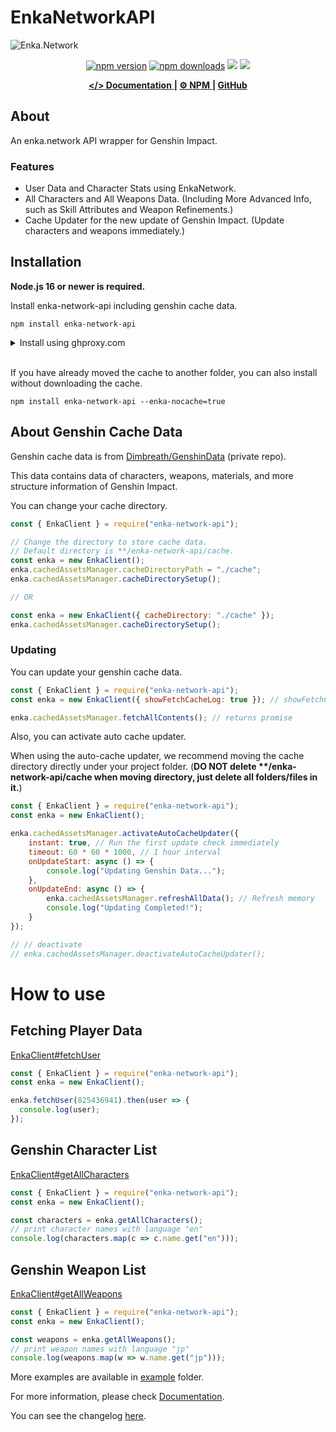 # EnkaNetworkAPI

![Enka.Network](https://github.com/yuko1101/enka-network-api/blob/main/docs/static/img/enka-splash.png?raw=true)

<div align="center">
	<p>
		<a href="https://www.npmjs.com/package/enka-network-api"><img src="https://img.shields.io/npm/v/enka-network-api.svg?maxAge=3600" alt="npm version" /></a>
		<a href="https://www.npmjs.com/package/enka-network-api"><img src="https://img.shields.io/npm/dt/enka-network-api.svg?maxAge=3600" alt="npm downloads" /></a>
		<a href="https://github.com/yuko1101/enka-network-api/actions/workflows/codeql.yml"><img src="https://github.com/yuko1101/enka-network-api/actions/workflows/codeql.yml/badge.svg"/></a>
    	<a href="https://github.com/yuko1101/enka-network-api/blob/main/LICENSE"><img src="https://img.shields.io/badge/License-MIT-yellow.svg"/></a>
	</p>
</div>

<div align="center">
    <a href="https://enka-network-api.vercel.app/docs/api/EnkaClient">
        <b>&lt;/&gt; Documentation</b>
    </a>
    <b> | </b>
    <a href="https://www.npmjs.com/package/enka-network-api">
        <b>⚙ NPM</b>
    </a>
    <b> | </b>
    <i class="fab fa-github"></i>
    <a href="https://github.com/yuko1101/enka-network-api">
        <b> GitHub</b>
    </a>
</div>

## About

An enka.network API wrapper for Genshin Impact.

### Features
- User Data and Character Stats using EnkaNetwork.
- All Characters and All Weapons Data. (Including More Advanced Info, such as Skill Attributes and Weapon Refinements.)
- Cache Updater for the new update of Genshin Impact. (Update characters and weapons immediately.)


## Installation

**Node.js 16 or newer is required.**

Install enka-network-api including genshin cache data.
```sh-session
npm install enka-network-api
```
<details>
    <summary>Install using ghproxy.com</summary>
    
    npm install enka-network-api --enka-ghproxy=true
</details>
<br/>

If you have already moved the cache to another folder, you can also install without downloading the cache.
```sh-session
npm install enka-network-api --enka-nocache=true
```

## About Genshin Cache Data
Genshin cache data is from [Dimbreath/GenshinData](https://github.com/Dimbreath/GenshinData) (private repo).

This data contains data of characters, weapons, materials, and more structure information of Genshin Impact.

You can change your cache directory.
```js
const { EnkaClient } = require("enka-network-api");

// Change the directory to store cache data.
// Default directory is **/enka-network-api/cache.
const enka = new EnkaClient();
enka.cachedAssetsManager.cacheDirectoryPath = "./cache";
enka.cachedAssetsManager.cacheDirectorySetup();

// OR

const enka = new EnkaClient({ cacheDirectory: "./cache" });
enka.cachedAssetsManager.cacheDirectorySetup();

```

### Updating

You can update your genshin cache data.
```js
const { EnkaClient } = require("enka-network-api");
const enka = new EnkaClient({ showFetchCacheLog: true }); // showFetchCacheLog is true by default

enka.cachedAssetsManager.fetchAllContents(); // returns promise
```


Also, you can activate auto cache updater.

When using the auto-cache updater, we recommend moving the cache directory directly under your project folder. (**DO NOT delete \*\*/enka-network-api/cache when moving directory, just delete all folders/files in it.**)

```js
const { EnkaClient } = require("enka-network-api");
const enka = new EnkaClient();

enka.cachedAssetsManager.activateAutoCacheUpdater({
    instant: true, // Run the first update check immediately
    timeout: 60 * 60 * 1000, // 1 hour interval
    onUpdateStart: async () => {
        console.log("Updating Genshin Data...");
    },
    onUpdateEnd: async () => {
        enka.cachedAssetsManager.refreshAllData(); // Refresh memory
        console.log("Updating Completed!");
    }
});

// // deactivate
// enka.cachedAssetsManager.deactivateAutoCacheUpdater();
```

# How to use

## Fetching Player Data 
[EnkaClient#fetchUser](https://enka-network-api.vercel.app/docs/api/EnkaClient#fetchUser)
```js
const { EnkaClient } = require("enka-network-api");
const enka = new EnkaClient();

enka.fetchUser(825436941).then(user => {
  console.log(user);
});
```

## Genshin Character List
[EnkaClient#getAllCharacters](https://enka-network-api.vercel.app/docs/api/EnkaClient#getAllCharacters)
```js
const { EnkaClient } = require("enka-network-api");
const enka = new EnkaClient();

const characters = enka.getAllCharacters();
// print character names with language "en"
console.log(characters.map(c => c.name.get("en")));
```

## Genshin Weapon List
[EnkaClient#getAllWeapons](https://enka-network-api.vercel.app/docs/api/EnkaClient#getAllWeapons)
```js
const { EnkaClient } = require("enka-network-api");
const enka = new EnkaClient();

const weapons = enka.getAllWeapons();
// print weapon names with language "jp"
console.log(weapons.map(w => w.name.get("jp")));
```

More examples are available in [example](https://github.com/yuko1101/enka-network-api/tree/main/example) folder.

For more information, please check [Documentation](https://enka-network-api.vercel.app/docs/api/EnkaClient).

You can see the changelog [here](https://github.com/yuko1101/enka-network-api/blob/main/CHANGELOG.md).

